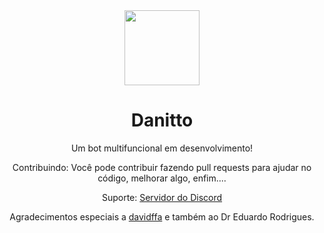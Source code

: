 <div align="center">
  <img src="https://i.imgur.com/NjYYO30.png" height=120 width=120/>
  <h1>Danitto</h1>



Um bot multifuncional em desenvolvimento!

Contribuindo:
Você pode contribuir fazendo pull requests para ajudar no código, melhorar algo, enfim....

Suporte:
[Servidor do Discord](https://discord.gg/aj3sSAyMsh)

Agradecimentos especiais a [davidffa](https://github.com/davidffa) e também ao Dr Eduardo Rodrigues.

</div>
